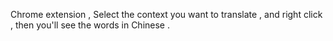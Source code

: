 Chrome extension ,
Select the context you want to translate , and right click , then you'll see the words in Chinese .